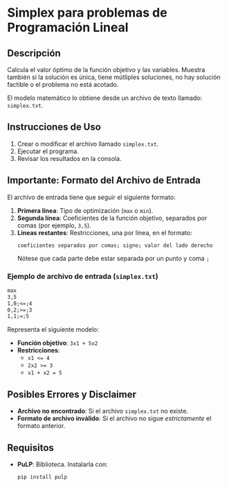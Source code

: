 # Simplex para problemas de Programación Lineal

## Descripción
Calcula el valor óptimo de la función objetivo y las variables. Muestra también si la solución es única, tiene mútliples soluciones, no hay solución factible o el problema no está acotado.

El modelo matemático lo obtiene desde un archivo de texto llamado: `simplex.txt`.



## Instrucciones de Uso
1. Crear o modificar el archivo llamado `simplex.txt`.
2. Ejecutar el programa.
3. Revisar los resultados en la consola.


## Importante: Formato del Archivo de Entrada
El archivo de entrada tiene que seguir el siguiente formato:

1. **Primera línea**: Tipo de optimización (`max` o `min`).
2. **Segunda línea**: Coeficientes de la función objetivo, separados por comas (por ejemplo, `3,5`).
3. **Líneas restantes**: Restricciones, una por línea, en el formato:
   ```
   coeficientes separados por comas; signo; valor del lado derecho
   ```
   Nótese que cada parte debe estar separada por un punto y coma `;`

### Ejemplo de archivo de entrada (`simplex.txt`)
```txt
max
3,5
1,0;<=;4
0,2;>=;3
1,1;=;5
```
Representa el siguiente modelo:
- **Función objetivo**: `3x1 + 5x2`
- **Restricciones**:
  - `x1 <= 4`
  - `2x2 >= 3`
  - `x1 + x2 = 5`


## Posibles Errores y Disclaimer
- **Archivo no encontrado**: Si el archivo `simplex.txt` no existe.
- **Formato de archivo inválido**: Si el archivo no sigue *estrictamente* el formato anterior.


## Requisitos
- **PuLP**: Biblioteca. Instalarla con:
  ```bash
  pip install pulp
  ```



